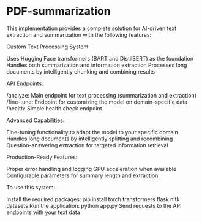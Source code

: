# PDF-summarization

This implementation provides a complete solution for AI-driven text extraction and summarization with the following features:

Custom Text Processing System:

Uses Hugging Face transformers (BART and DistilBERT) as the foundation
Handles both summarization and information extraction
Processes long documents by intelligently chunking and combining results


API Endpoints:

/analyze: Main endpoint for text processing (summarization and extraction)
/fine-tune: Endpoint for customizing the model on domain-specific data
/health: Simple health check endpoint


Advanced Capabilities:

Fine-tuning functionality to adapt the model to your specific domain
Handles long documents by intelligently splitting and recombining
Question-answering extraction for targeted information retrieval


Production-Ready Features:

Proper error handling and logging
GPU acceleration when available
Configurable parameters for summary length and extraction



To use this system:

Install the required packages: pip install torch transformers flask nltk datasets
Run the application: python app.py
Send requests to the API endpoints with your text data
